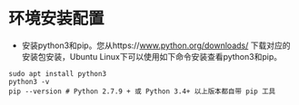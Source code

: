 # 环境安装配置

* 安装python3和pip。您从https://www.python.org/downloads/ 下载对应的安装包安装，Ubuntu Linux下可以使用如下命令安装查看python3和pip。
```
sudo apt install python3
python3 -v 
pip --version # Python 2.7.9 + 或 Python 3.4+ 以上版本都自带 pip 工具
```
